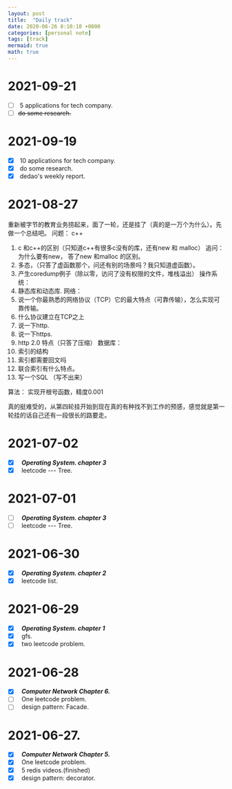 ```yaml
---
layout: post
title:  "Daily track"
date: 2020-06-26 8:10:10 +0800
categories: [personal note]
tags: [track]
mermaid: true
math: true
---
```

# 2021-09-21
- [ ] &nbsp;5 applications for tech company.  
- [ ] ~~do some research.~~

# 2021-09-19
- [x] &nbsp;10 applications for tech company.
- [x] &nbsp;do some research.
- [x] &nbsp;dedao's weekly report.

# 2021-08-27
重新被字节的教育业务捞起来，面了一轮，还是挂了（真的是一万个为什么）。先做一个总结吧。
问题：
c++
1. c 和c++的区别（只知道c++有很多c没有的库，还有new 和 malloc） 追问：为什么要有new， 答了new 和malloc 的区别。
2. 多态，（只答了虚函数那个，问还有别的场景吗？我只知道虚函数）。
3. 产生coredump例子（除以零，访问了没有权限的文件，堆栈溢出）
操作系统：  
1. 静态库和动态库.
网络：
1. 说一个你最熟悉的网络协议（TCP）它的最大特点（可靠传输），怎么实现可靠传输。
2. 什么协议建立在TCP之上
3. 说一下http.
4. 说一下https.
5. http 2.0 特点（只答了压缩）
数据库：
1. 索引的结构
2. 索引都需要回文吗
3. 联合索引有什么特点。
4. 写一个SQL （写不出来）

算法： 实现开根号函数，精度0.001

真的挺难受的，从第四轮挂开始到现在真的有种找不到工作的预感，感觉就是第一轮挂的话自己还有一段很长的路要走。
# 2021-07-02
- [x] &nbsp; ***Operating System. chapter 3***
- [x] &nbsp; leetcode --- Tree.

# 2021-07-01
- [ ] &nbsp; ***Operating System. chapter 3***
- [ ] &nbsp; leetcode --- Tree.

# 2021-06-30
- [x] &nbsp; ***Operating System. chapter 2***
- [x] &nbsp; leetcode list.

# 2021-06-29
- [x] &nbsp; ***Operating System. chapter 1***
- [x] &nbsp; gfs.
- [x] &nbsp; two leetcode problem.

# 2021-06-28
- [x] &nbsp; ***Computer Network Chapter 6.***
- [ ] &nbsp; One leetcode problem.  
- [ ] &nbsp; design pattern: Facade.

# 2021-06-27.
- [x] &nbsp; ***Computer Network Chapter 5.***
- [x] &nbsp; One leetcode problem.  
- [x] &nbsp; 5 redis videos.(finished)
- [x] &nbsp; design pattern: decorator.  